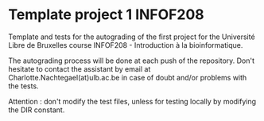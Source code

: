 # Template project 1 INFOF208
Template and tests for the autograding of the first project for the Université Libre de Bruxelles course INFOF208 - Introduction à la bioinformatique.

The autograding process will be done at each push of the repository. Don't hesitate to contact the assistant by email at Charlotte.Nachtegael(at)ulb.ac.be in case of doubt and/or problems with the tests.

Attention : don't modify the test files, unless for testing locally by modifying the DIR constant.